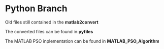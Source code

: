 # Python Branch

Old files still contained in the **matlab2convert**

The converted files can be found in **pyfiles**


The MATLAB PSO inplementation can be found in **MATLAB_PSO_Algorithm**

